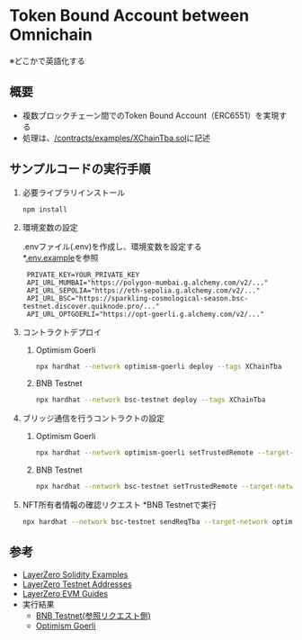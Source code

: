 # Token Bound Account between Omnichain
※どこかで英語化する

## 概要
* 複数ブロックチェーン間でのToken Bound Account（ERC6551）を実現する
* 処理は、[/contracts/examples/XChainTba.sol](./contracts/examples/XChainTba.sol)に記述

## サンプルコードの実行手順
1. 必要ライブラリインストール
   ```
   npm install
   ```
2. 環境変数の設定
    
    .envファイル(.env)を作成し、環境変数を設定する
    <br> *[.env.example](./.env.example)を参照
   ```
    PRIVATE_KEY=YOUR_PRIVATE_KEY
    API_URL_MUMBAI="https://polygon-mumbai.g.alchemy.com/v2/..."
    API_URL_SEPOLIA="https://eth-sepolia.g.alchemy.com/v2/..."
    API_URL_BSC="https://sparkling-cosmological-season.bsc-testnet.discover.quiknode.pro/..."
    API_URL_OPTGOERLI="https://opt-goerli.g.alchemy.com/v2/..."

   ```
3. コントラクトデプロイ
   1. Optimism Goerli
        ```bash
        npx hardhat --network optimism-goerli deploy --tags XChainTba
        ```
   2. BNB Testnet
        ```bash
        npx hardhat --network bsc-testnet deploy --tags XChainTba
        ```
4. ブリッジ通信を行うコントラクトの設定
   1. Optimism Goerli
        ```bash
        npx hardhat --network optimism-goerli setTrustedRemote --target-network bsc-testnet --contract XChainTba
        ```
   2. BNB Testnet
        ```bash
        npx hardhat --network bsc-testnet setTrustedRemote --target-network optimism-goerli --contract XChainTba
        ```
5. NFT所有者情報の確認リクエスト *BNB Testnetで実行
    ```bash
    npx hardhat --network bsc-testnet sendReqTba --target-network optimism-goerli
    ```

## 参考
* [LayerZero Solidity Examples](https://github.com/LayerZero-Labs/solidity-examples/blob/LzAppLite/constants/layerzeroEndpoints.json)
* [LayerZero Testnet Addresses](https://layerzero.gitbook.io/docs/technical-reference/testnet/testnet-addresses)
* [LayerZero EVM Guides](https://layerzero.gitbook.io/docs/evm-guides/master)
* 実行結果
  * [BNB Testnet(参照リクエスト側)](https://testnet.bscscan.com/address/0xec2a3cef15ade0c9521a604d2112b5624cb31b7c#events)
  * [Optimism Goerli](https://goerli-optimism.etherscan.io/address/0x4f60cad73dcf794a3982b1aa55db4d25b30e6507#events)